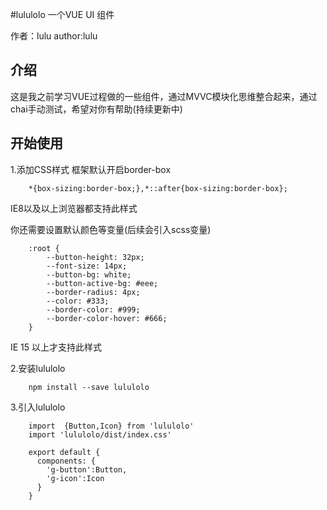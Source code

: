 #lululolo 一个VUE UI 组件

作者：lulu
author:lulu

## 介绍
这是我之前学习VUE过程做的一些组件，通过MVVC模块化思维整合起来，通过chai手动测试，希望对你有帮助(持续更新中)


## 开始使用

1.添加CSS样式
框架默认开启border-box
```
    *{box-sizing:border-box;},*::after{box-sizing:border-box};
```
IE8以及以上浏览器都支持此样式

你还需要设置默认颜色等变量(后续会引入scss变量)
```
    :root {
        --button-height: 32px;
        --font-size: 14px;
        --button-bg: white;
        --button-active-bg: #eee;
        --border-radius: 4px;
        --color: #333;
        --border-color: #999;
        --border-color-hover: #666;
    }
```
IE 15 以上才支持此样式

2.安装lululolo
```
    npm install --save lululolo
```
3.引入lululolo
```
    import  {Button,Icon} from 'lululolo'
    import 'lululolo/dist/index.css'
    
    export default {
      components: {
        'g-button':Button,
        'g-icon':Icon
      }
    }
```
